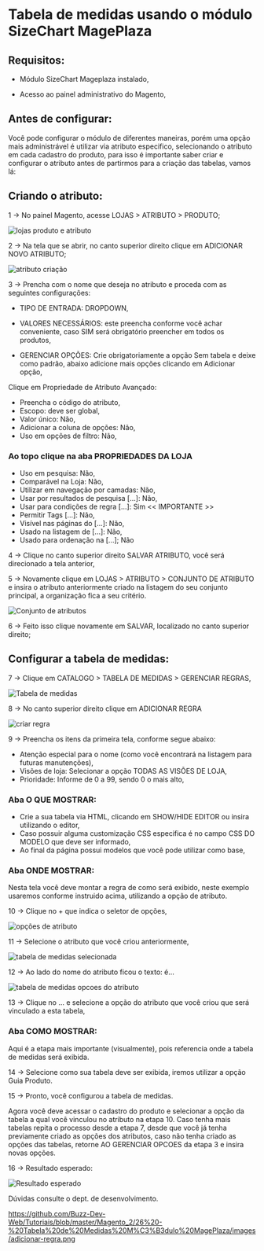 # Tabela de medidas usando o módulo SizeChart MagePlaza

## Requisitos:

* Módulo SizeChart Mageplaza instalado,

* Acesso ao painel administrativo do Magento,

## Antes de configurar:

Você pode configurar o módulo de diferentes maneiras, porém uma opção mais administrável é utilizar via atributo especifico, selecionando o atributo em cada cadastro do produto, para isso é importante saber criar e configurar o atributo antes de partirmos para a criação das tabelas, vamos lá:

## Criando o atributo:

1 -> No painel Magento, acesse LOJAS > ATRIBUTO > PRODUTO;

![lojas produto e atributo](https://github.com/Buzz-Dev-Web/Tutoriais/blob/master/Magento_2/26%20-%20Tabela%20de%20Medidas%20M%C3%B3dulo%20MagePlaza/images/1-lojas-produto-atributo.png)


2 -> Na tela que se abrir, no canto superior direito clique em ADICIONAR NOVO ATRIBUTO;

![atributo criação](https://github.com/Buzz-Dev-Web/Tutoriais/blob/master/Magento_2/26%20-%20Tabela%20de%20Medidas%20M%C3%B3dulo%20MagePlaza/images/2-atributo.png)

3 -> Prencha com o nome que deseja no atributo e proceda com as seguintes configurações:

* TIPO DE ENTRADA: DROPDOWN,
* VALORES NECESSÁRIOS: este preencha conforme você achar conveniente, caso SIM será obrigatório preencher em todos os produtos,

* GERENCIAR OPÇÕES: Crie obrigatoriamente a opção Sem tabela e deixe como padrão, abaixo adicione mais opções clicando em Adicionar opção,

Clique em Propriedade de Atributo Avançado:

* Preencha o código do atributo,
* Escopo: deve ser global,
* Valor único: Não,
* Adicionar a coluna de opções: Não,
* Uso em opções de filtro: Não,

### Ao topo clique na aba PROPRIEDADES DA LOJA

* Uso em pesquisa: Não,
* Comparável na Loja: Não,
* Utilizar em navegação por camadas: Não,
* Usar por resultados de pesquisa [...]: Não,
* Usar para condições de regra [...]: Sim << IMPORTANTE >>
* Permitir Tags [...]: Não,
* Visível nas páginas do [...]: Não,
* Usado na listagem de [...]: Não,
* Usado para ordenação na [...]; Não

4 -> Clique no canto superior direito SALVAR ATRIBUTO, você será direcionado a tela anterior,

5 -> Novamente clique em LOJAS > ATRIBUTO > CONJUNTO DE ATRIBUTO  e insira o atributo anteriormente criado na listagem do seu conjunto principal, a organização fica a seu critério.

![Conjunto de atributos](https://github.com/Buzz-Dev-Web/Tutoriais/blob/master/Magento_2/26%20-%20Tabela%20de%20Medidas%20M%C3%B3dulo%20MagePlaza/images/3-conjunto-de-atributos.png)

6 -> Feito isso clique novamente em SALVAR, localizado no canto superior direito;

## Configurar a tabela de medidas:

7 -> Clique em CATALOGO > TABELA DE MEDIDAS > GERENCIAR REGRAS,

![Tabela de medidas](https://github.com/Buzz-Dev-Web/Tutoriais/blob/master/Magento_2/26%20-%20Tabela%20de%20Medidas%20M%C3%B3dulo%20MagePlaza/images/3-catalogo-tabela.png)

8 -> No canto superior direito clique em ADICIONAR REGRA

![criar regra](https://github.com/Buzz-Dev-Web/Tutoriais/blob/master/Magento_2/26%20-%20Tabela%20de%20Medidas%20M%C3%B3dulo%20MagePlaza/images/4-adicionar-regra.png)

9 -> Preencha os itens da primeira tela, conforme segue abaixo:

* Atenção especial para o nome (como você encontrará na listagem para futuras manutenções),
* Visões de loja: Selecionar a opção TODAS AS VISÕES DE LOJA,
* Prioridade: Informe de 0 a 99, sendo 0 o mais alto,

### Aba O QUE MOSTRAR:

* Crie a sua tabela via HTML, clicando em SHOW/HIDE EDITOR ou insira utilizando o editor,
* Caso possuir alguma customização CSS especifica é no campo CSS DO MODELO que deve ser informado,
* Ao final da página possui modelos que você pode utilizar como base,

### Aba ONDE MOSTRAR:

Nesta tela você deve montar a regra de como será exibido, neste exemplo usaremos conforme instruido acima, utilizando a opção de atributo.

10 -> Clique no + que indica o seletor de opções,

![opções de atributo](https://github.com/Buzz-Dev-Web/Tutoriais/blob/master/Magento_2/26%20-%20Tabela%20de%20Medidas%20M%C3%B3dulo%20MagePlaza/images/5-opcoes-atributo.png)

11 -> Selecione o atributo que você criou anteriormente,

![tabela de medidas selecionada](https://github.com/Buzz-Dev-Web/Tutoriais/blob/master/Magento_2/26%20-%20Tabela%20de%20Medidas%20M%C3%B3dulo%20MagePlaza/images/6-tabela-de-medidas-e.png)

12 -> Ao lado do nome do atributo ficou o texto: é...

![tabela de medidas opcoes do atributo](https://github.com/Buzz-Dev-Web/Tutoriais/blob/master/Magento_2/26%20-%20Tabela%20de%20Medidas%20M%C3%B3dulo%20MagePlaza/images/7-tabela-de-medidas---.png)

13 -> Clique no ... e selecione a opção do atributo que você criou que será vinculado a esta tabela,

### Aba COMO MOSTRAR:

Aqui é a etapa mais importante (visualmente), pois referencia onde a tabela de medidas será exibida.

14 -> Selecione como sua tabela deve ser exibida, iremos utilizar a opção Guia Produto.

15 -> Pronto, você configurou a tabela de medidas.

Agora você deve acessar o cadastro do produto e selecionar a opção da tabela a qual você vinculou no atributo na etapa 10. Caso tenha mais tabelas repita o processo desde a etapa 7, desde que você já tenha previamente criado as opções dos atributos, caso não tenha criado as opções das tabelas, retorne AO GERENCIAR OPCOES da etapa 3 e insira novas opções.

16 -> Resultado esperado:

![Resultado esperado](https://github.com/Buzz-Dev-Web/Tutoriais/blob/master/Magento_2/26%20-%20Tabela%20de%20Medidas%20M%C3%B3dulo%20MagePlaza/images/8-resultado-tabela.png)

Dúvidas consulte o dept. de desenvolvimento.


https://github.com/Buzz-Dev-Web/Tutoriais/blob/master/Magento_2/26%20-%20Tabela%20de%20Medidas%20M%C3%B3dulo%20MagePlaza/images/adicionar-regra.png
